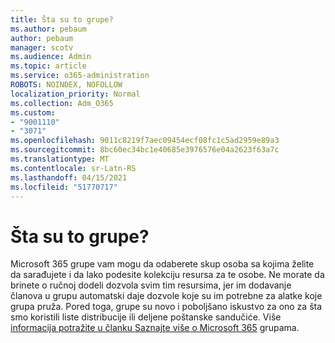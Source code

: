 ```yaml
---
title: Šta su to grupe?
ms.author: pebaum
author: pebaum
manager: scotv
ms.audience: Admin
ms.topic: article
ms.service: o365-administration
ROBOTS: NOINDEX, NOFOLLOW
localization_priority: Normal
ms.collection: Adm_O365
ms.custom:
- "9001110"
- "3071"
ms.openlocfilehash: 9011c8219f7aec09454ecf08fc1c5ad2959e89a3
ms.sourcegitcommit: 8bc60ec34bc1e40685e3976576e04a2623f63a7c
ms.translationtype: MT
ms.contentlocale: sr-Latn-RS
ms.lasthandoff: 04/15/2021
ms.locfileid: "51770717"
---
```

# <a name="what-are-groups"></a>Šta su to grupe?

Microsoft 365 grupe vam mogu da odaberete skup osoba sa kojima želite da sarađujete i da lako podesite kolekciju resursa za te osobe. Ne morate da brinete o ručnoj dodeli dozvola svim tim resursima, jer im dodavanje članova u grupu automatski daje dozvole koje su im potrebne za alatke koje grupa pruža. Pored toga, grupe su novo i poboljšano iskustvo za ono za šta smo koristili liste distribucije ili deljene poštanske sandučiće.  Više [informacija potražite u članku Saznajte više o Microsoft 365](https://support.office.com/article/b565caa1-5c40-40ef-9915-60fdb2d97fa2) grupama. 